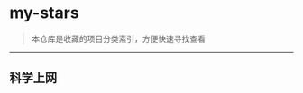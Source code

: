 # my-stars
>  本仓库是收藏的项目分类索引，方便快速寻找查看

---

## 科学上网

[科学上网配置]: https://github.com/haoel/haoel.github.io



